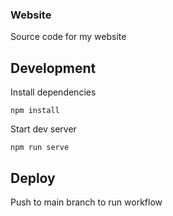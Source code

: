 ### Website

Source code for my website

## Development

Install dependencies 
```
npm install
```

Start dev server
```
npm run serve
```

## Deploy

Push to main branch to run workflow